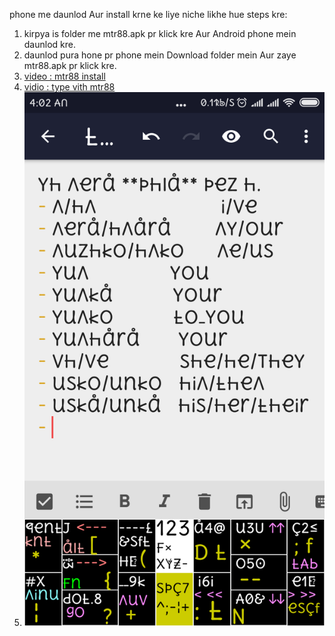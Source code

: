 phone me daunlod Aur install krne ke liye niche likhe hue steps kre:
1. kirpya is folder me mtr88.apk pr klick kre Aur Android phone mein daunlod kre.
2. daunlod pura hone pr phone mein Download folder mein Aur zaye mtr88.apk pr klick kre.
3. [video : mtr88 install][v_mtr88_instal]
4. [vidio : type vith mtr88][v_mtr88_use1]
5. ![mtr88 pronoun sNgya hinDi](cms/zpg/pronoun_str88.png)

[v_mtr88_instal]: https://youtu.be/GnXCP9Qqqpg
[v_mtr88_use1]: https://youtu.be/5KFAttGur_w
